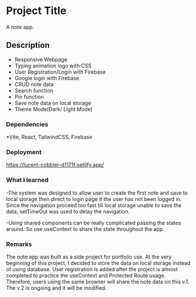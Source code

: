 # Project Title
A note app.

## Description
- Responsive Webpage
- Typing animation logo with CSS
- User Registration/Login with Firebase
- Google login with Firebase
- CRUD note data
- Search function
- Pin function
- Save note data on local storage
- Theme Mode(Dark/ Light Mode)




### Dependencies
*Vite, React, TailwindCSS, Firebase



### Deployment
https://lucent-cobbler-d1171f.netlify.app/

### What I learned
-The system was designed to allow user to create the first note and save to local storage then direct to login page if the user has not been logged in. Since the navigation proceed too fast till local storage unable to save the data, setTimeOut was used to delay the navigation.

-Using shared components can be really complicated passing the states around. So use useContext to share the state throughout the app.



### Remarks
The note app was built as a side project for portfolio use. 
At the very beginning of this project, I decided to store the data on local storage instead of using database.
User registration is added after the project is almost completed to practice the useContext and Protected Route usage.
Therefore, users using the same browser will share the note data on this v.1.
The v.2 is ongoing and it will be modified.


